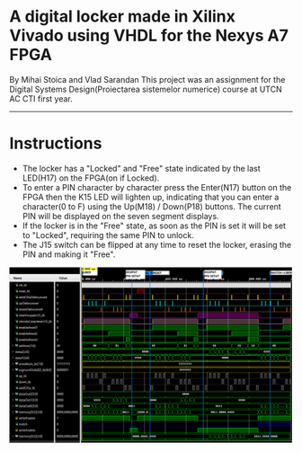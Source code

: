 # A digital locker made in Xilinx Vivado using VHDL for the Nexys A7 FPGA
 By Mihai Stoica and Vlad Sarandan
This project was an assignment for the Digital Systems Design(Proiectarea sistemelor numerice) course at UTCN AC CTI first year.

---
# Instructions
- The locker has a "Locked" and "Free" state indicated by the last LED(H17) on the FPGA(on if Locked). 
- To enter a PIN character by character press the Enter(N17) button on the FPGA then the K15 LED will lighten up, indicating that you can enter a character(0 to F) using the Up(M18) / Down(P18) buttons. The current PIN will be displayed on the seven segment displays.
- If the locker is in the "Free" state, as soon as the PIN is set it will be set to "Locked", requiring the same PIN to unlock.
- The J15 switch can be flipped at any time to reset the locker, erasing the PIN and making it "Free".

![doc/sim_waveform.png](doc/sim_waveform.png)
